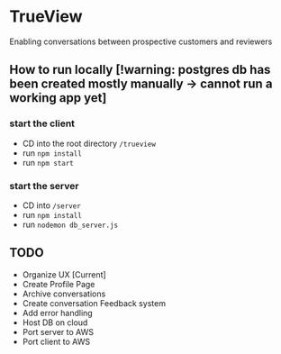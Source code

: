 # TrueView
Enabling conversations between prospective customers and reviewers

## How to run locally [!warning: postgres db has been created mostly manually -> cannot run a working app yet]
### start the client
- CD into the root directory `/trueview`
- run `npm install`
- run `npm start`

### start the server
- CD into ```/server```
- run `npm install`
- run `nodemon db_server.js`


## TODO
- Organize UX [Current]
- Create Profile Page
- Archive conversations
- Create conversation Feedback system
- Add error handling 
- Host DB on cloud
- Port server to AWS
- Port client to AWS